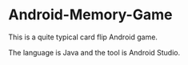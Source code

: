 # Android-Memory-Game
This is a quite typical card flip Android game.

The language is Java and the tool is Android Studio.
